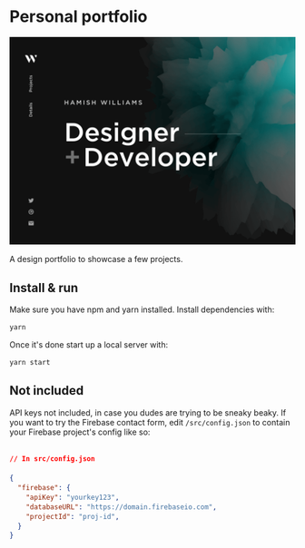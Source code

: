 # Personal portfolio

![Site preview](/public/social-image.png)

A design portfolio to showcase a few projects.

## Install & run

Make sure you have npm and yarn installed. Install dependencies with:

```bash
yarn
```

Once it's done start up a local server with:

```bash
yarn start
```

## Not included

API keys not included, in case you dudes are trying to be sneaky beaky. If you want to try the Firebase contact form, edit `/src/config.json` to contain your Firebase project's config like so:

```json

// In src/config.json

{
  "firebase": {
    "apiKey": "yourkey123",
    "databaseURL": "https://domain.firebaseio.com",
    "projectId": "proj-id",
  }
}
```
